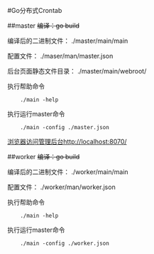 #Go分布式Crontab

##master
~~编译：go build~~ 

编译后的二进制文件： ./master/main/main

配置文件： ./maser/man/master.json

后台页面静态文件目录： ./master/main/webroot/

执行帮助命令
```shell script    
    ./main -help
```
执行运行master命令
```shell script    
    ./main -config ./master.json
```

[浏览器访问管理后台http://localhost:8070/](
http://localhost:8070/
)

##worker
~~编译：go build~~

编译后的二进制文件： ./worker/main/main

配置文件： ./worker/man/worker.json

执行帮助命令
```shell script    
    ./main -help
```
执行运行master命令
```shell script    
    ./main -config ./worker.json
```
